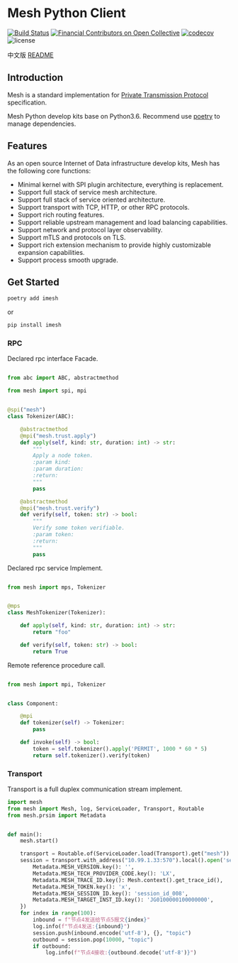 # Mesh Python Client

[![Build Status](https://travis-ci.org/ducesoft/babel.svg?branch=master)](https://travis-ci.org/ducesoft/babel)
[![Financial Contributors on Open Collective](https://opencollective.com/babel/all/badge.svg?label=financial+contributors)](https://opencollective.com/babel) [![codecov](https://codecov.io/gh/babel/babel/branch/master/graph/badge.svg)](https://codecov.io/gh/babel/babel)
![license](https://img.shields.io/github/license/ducesoft/babel.svg)

中文版 [README](README_CN.md)

## Introduction

Mesh is a standard implementation for [Private Transmission Protocol](Specifications.md) specification.

Mesh Python develop kits base on Python3.6. Recommend use [poetry](https://github.com/python-poetry/poetry) to manage
dependencies.

## Features

As an open source Internet of Data infrastructure develop kits, Mesh has the following core functions:

* Minimal kernel with SPI plugin architecture, everything is replacement.
* Support full stack of service mesh architecture.
* Support full stack of service oriented architecture.
* Support transport with TCP, HTTP, or other RPC protocols.
* Support rich routing features.
* Support reliable upstream management and load balancing capabilities.
* Support network and protocol layer observability.
* Support mTLS and protocols on TLS.
* Support rich extension mechanism to provide highly customizable expansion capabilities.
* Support process smooth upgrade.

## Get Started

```bash
poetry add imesh
```

or

```bash
pip install imesh
```

### RPC

Declared rpc interface Facade.

```python

from abc import ABC, abstractmethod

from mesh import spi, mpi


@spi("mesh")
class Tokenizer(ABC):

    @abstractmethod
    @mpi("mesh.trust.apply")
    def apply(self, kind: str, duration: int) -> str:
        """
        Apply a node token.
        :param kind:
        :param duration:
        :return:
        """
        pass

    @abstractmethod
    @mpi("mesh.trust.verify")
    def verify(self, token: str) -> bool:
        """
        Verify some token verifiable.
        :param token:
        :return:
        """
        pass
```

Declared rpc service Implement.

```python

from mesh import mps, Tokenizer


@mps
class MeshTokenizer(Tokenizer):

    def apply(self, kind: str, duration: int) -> str:
        return "foo"

    def verify(self, token: str) -> bool:
        return True
```

Remote reference procedure call.

```python

from mesh import mpi, Tokenizer


class Component:

    @mpi
    def tokenizer(self) -> Tokenizer:
        pass

    def invoke(self) -> bool:
        token = self.tokenizer().apply('PERMIT', 1000 * 60 * 5)
        return self.tokenizer().verify(token)


```

### Transport

Transport is a full duplex communication stream implement.

```python
import mesh
from mesh import Mesh, log, ServiceLoader, Transport, Routable
from mesh.prsim import Metadata


def main():
    mesh.start()

    transport = Routable.of(ServiceLoader.load(Transport).get("mesh"))
    session = transport.with_address("10.99.1.33:570").local().open('session_id_008', {
        Metadata.MESH_VERSION.key(): '',
        Metadata.MESH_TECH_PROVIDER_CODE.key(): 'LX',
        Metadata.MESH_TRACE_ID.key(): Mesh.context().get_trace_id(),
        Metadata.MESH_TOKEN.key(): 'x',
        Metadata.MESH_SESSION_ID.key(): 'session_id_008',
        Metadata.MESH_TARGET_INST_ID.key(): 'JG0100000100000000',
    })
    for index in range(100):
        inbound = f"节点4发送给节点5报文{index}"
        log.info(f"节点4发送:{inbound}")
        session.push(inbound.encode('utf-8'), {}, "topic")
        outbound = session.pop(10000, "topic")
        if outbound:
            log.info(f"节点4接收:{outbound.decode('utf-8')}")

```
